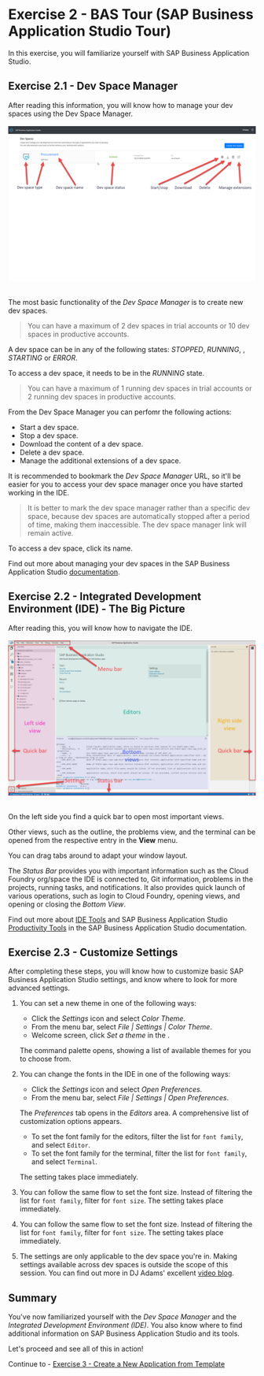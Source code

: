 # Exercise 2 - BAS Tour (SAP Business Application Studio Tour)

In this exercise, you will familiarize yourself with SAP Business Application Studio.

## Exercise 2.1 - Dev Space Manager

After reading this information, you will know how to manage your dev spaces using the Dev Space Manager.
    <br><br>![](images/2020-10_BAS_Dev_Space_Running_.jpg)<br><br>

The most basic functionality of the *Dev Space Manager* is to create new dev spaces.
   >You can have a maximum of 2 dev spaces in trial accounts or 10 dev spaces in productive accounts.

A dev space can be in any of the following states: *STOPPED*, *RUNNING*, , *STARTING* or *ERROR*. 

To access a dev space, it needs to be in the *RUNNING* state. 
   >You can have a maximum of 1 running dev spaces in trial accounts or 2 running dev spaces in productive accounts.

From the Dev Space Manager you can perfomr the following actions:
- Start a dev space.
- Stop a dev space.
- Download the content of a dev space.
- Delete a dev space.
- Manage the additional extensions of a dev space.

It is recommended to bookmark the *Dev Space Manager* URL, so it'll be easier for you to access your dev space manager once you have started working in the IDE. 
   >It is better to mark the dev space manager rather than a specific dev space, because dev spaces are automatically stopped after a period of time, making them inaccessible. The dev space manager link will remain active.

To access a dev space, click its name.

Find out more about managing your dev spaces in the SAP Business Application Studio [documentation](https://help.sap.com/viewer/9d1db9835307451daa8c930fbd9ab264/Cloud/en-US/4142f786f3d345699c3d5fbebda5ded6.html).

## Exercise 2.2 - Integrated Development Environment (IDE) - The Big Picture

After reading this, you will know how to navigate the IDE.
    <br><br>![](images/2020-10_BAS_IDE_.jpg)<br><br>

On the left side you find a quick bar to open most important views.

Other views, such as the outline, the problems view, and the terminal can be opened from the respective entry in the **View** menu.

You can drag tabs around to adapt your window layout.

The *Status Bar* provides you with important information such as the Cloud Foundry org/space the IDE is connected to, Git information, problems in the projects, running tasks, and notifications. It also provides quick launch of various operations, such as login to Cloud Foundry, opening views, and opening or closing the *Bottom View*.

Find out more about [IDE Tools]( https://help.sap.com/viewer/9d1db9835307451daa8c930fbd9ab264/Cloud/en-US/780ba0f7049248c782de1f7f66b8b391.html) and SAP Business Application Studio [Productivity Tools]( https://help.sap.com/viewer/9d1db9835307451daa8c930fbd9ab264/Cloud/en-US/0fba8c673d11414dabb0a521a88f990a.html) in the SAP Business Application Studio documentation.

## Exercise 2.3 - Customize Settings

After completing these steps, you will know how to customize basic SAP Business Application Studio settings, and know where to look for more advanced settings.

1.	You can set a new theme in one of the following ways:
      - Click the *Settings* icon and select *Color Theme*.
      - From the menu bar, select *File | Settings | Color Theme*.
      - Welcome screen, click *Set a theme* in the . 

       The command palette opens, showing a list of available themes for you to choose from.

2.	You can change the fonts in the IDE in one of the following ways:
      - Click the *Settings* icon and select *Open Preferences*.
      - From the menu bar, select *File | Settings | Open Preferences*. 
   
       The *Preferences* tab opens in the *Editors* area. A comprehensive list of customization options appears. 
      - To set the font family for the editors, filter the list for `font family`, and select `Editor`. 
      - To set the font family for the terminal, filter the list for `font family`, and select `Terminal`. 
   
       The setting takes place immediately.

3.	You can follow the same flow to set the font size. Instead of filtering the list for `font family`, filter for `font size`. The setting takes place immediately.

4.	You can follow the same flow to set the font size. Instead of filtering the list for `font family`, filter for `font size`. The setting takes place immediately.

5.	The settings are only applicable to the dev space you're in. Making settings available across dev spaces is outside the scope of this session. You can find out more in DJ Adams' excellent [video blog](https://www.youtube.com/watch?v=YrrxWdIjqEE).

## Summary

You've now familiarized yourself with the *Dev Space Manager* and the *Integrated Development Environment (IDE)*. You also know where to find additional information on SAP Business Application Studio and its tools.

Let's proceed and see all of this in action!

Continue to - [Exercise 3 - Create a New Application from Template ](../ex3/README.md)
